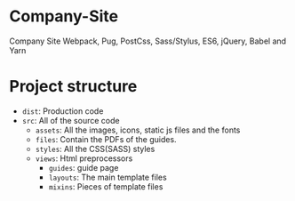 # Company-Site

Company Site
Webpack, Pug, PostCss, Sass/Stylus, ES6, jQuery, Babel and Yarn

# Project structure

- `dist`: Production code
- `src`: All of the source code
  - `assets`: All the images, icons, static js files and the fonts
  - `files`: Contain the PDFs of the guides.
  - `styles`: All the CSS(SASS) styles
  - `views`: Html preprocessors
    - `guides`: guide page
    - `layouts`: The main template files
    - `mixins`: Pieces of template files
